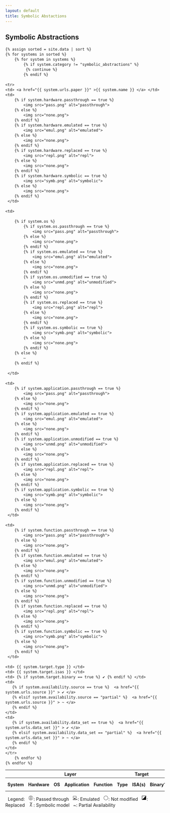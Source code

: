 ```yaml
---
layout: default
title: Symbolic Abstactions
---
```


## Symbolic Abstractions

<table>
  <colgroup span="4"></colgroup>
  <colgroup span="3"></colgroup>
  <colgroup span="2"></colgroup>
  <tr>
  </tr>

  <tr>
    <th colspan="1" scope="colgroup"></th>
    <th colspan="4" scope="colgroup">Layer</th>
    <th colspan="3" scope="colgroup">Target</th>
    <th colspan="2" scope="colgroup">Availability</th>
  </tr>
  <tr>
    <th scope="col">System</th>
    <th scope="col">Hardware</th>
    <th scope="col">OS</th>
    <th scope="col">Application</th>
    <th scope="col">Function</th>
    <th scope="col">Type</th>
    <th scope="col">ISA(s)</th>
    <th scope="col">Binary?</th>
    <th scope="col">Source code</th>
    <th scope="col">Data Set</th>
  </tr>

    {% assign sorted = site.data | sort %}
    {% for systems in sorted %}
        {% for system in systems %}
            {% if system.category != "symbolic_abstractions" %}
             {% continue %}
            {% endif %}

    <tr>
    <td> <a href="{{ system.urls.paper }}" >{{ system.name }} </a> </td>
    <td>
        {% if system.hardware.passthrough == true %}
            <img src="pass.png" alt="passthrough">
        {% else %}
            <img src="none.png">
        {% endif %}
        {% if system.hardware.emulated == true %}
            <img src="emul.png" alt="emulated">
        {% else %}
            <img src="none.png">
        {% endif %}
        {% if system.hardware.replaced == true %}
            <img src="repl.png" alt="repl">
        {% else %}
            <img src="none.png">
        {% endif %}
        {% if system.hardware.symbolic == true %}
            <img src="symb.png" alt="symbolic">
        {% else %}
            <img src="none.png">
        {% endif %}
     </td>

    <td>

        {% if system.os %}
            {% if system.os.passthrough == true %}
                <img src="pass.png" alt="passthrough">
            {% else %}
                <img src="none.png">
            {% endif %}
            {% if system.os.emulated == true %}
                <img src="emul.png" alt="emulated">
            {% else %}
                <img src="none.png">
            {% endif %}
            {% if system.os.unmodified == true %}
                <img src="unmd.png" alt="unmodified">
            {% else %}
                <img src="none.png">
            {% endif %}
            {% if system.os.replaced == true %}
                <img src="repl.png" alt="repl">
            {% else %}
                <img src="none.png">
            {% endif %}
            {% if system.os.symbolic == true %}
                <img src="symb.png" alt="symbolic">
            {% else %}
                <img src="none.png">
            {% endif %}
        {% else %}
            —
        {% endif %}

     </td>

    <td>
        {% if system.application.passthrough == true %}
            <img src="pass.png" alt="passthrough">
        {% else %}
            <img src="none.png">
        {% endif %}
        {% if system.application.emulated == true %}
            <img src="emul.png" alt="emulated">
        {% else %}
            <img src="none.png">
        {% endif %}
        {% if system.application.unmodified == true %}
            <img src="unmd.png" alt="unmodified">
        {% else %}
            <img src="none.png">
        {% endif %}
        {% if system.application.replaced == true %}
            <img src="repl.png" alt="repl">
        {% else %}
            <img src="none.png">
        {% endif %}
        {% if system.application.symbolic == true %}
            <img src="symb.png" alt="symbolic">
        {% else %}
            <img src="none.png">
        {% endif %}
     </td>

    <td>
        {% if system.function.passthrough == true %}
            <img src="pass.png" alt="passthrough">
        {% else %}
            <img src="none.png">
        {% endif %}
        {% if system.function.emulated == true %}
            <img src="emul.png" alt="emulated">
        {% else %}
            <img src="none.png">
        {% endif %}
        {% if system.function.unmodified == true %}
            <img src="unmd.png" alt="unmodified">
        {% else %}
            <img src="none.png">
        {% endif %}
        {% if system.function.replaced == true %}
            <img src="repl.png" alt="repl">
        {% else %}
            <img src="none.png">
        {% endif %}
        {% if system.function.symbolic == true %}
            <img src="symb.png" alt="symbolic">
        {% else %}
            <img src="none.png">
        {% endif %}
     </td>

    <td> {{ system.target.type }} </td>
    <td> {{ system.target.isas }} </td>
    <td> {% if system.target.binary == true %} ✔️ {% endif %} </td>
    <td>
       {% if system.availability.source == true %}  <a href="{{ system.urls.source }}" > ✔️ </a>
       {% elsif system.availability.source == "partial" %}  <a href="{{ system.urls.source }}" > ~ </a>
       {% endif %}
    </td>
    <td>
       {% if system.availability.data_set == true %}  <a href="{{ system.urls.data_set }}" > ✔️ </a>
       {% elsif system.availability.data_set == "partial" %}  <a href="{{ system.urls.data_set }}" > ~ </a>
       {% endif %}
    </td>
    </tr>
        {% endfor %}
    {% endfor %}


</table>

&nbsp; Legend:
&nbsp; ![passthrough](pass.png): Passed through
&nbsp; ![emulated](emul.png): Emulated
&nbsp; ![unmodified](unmd.png): Not modified
&nbsp; ![replaced](repl.png): Replaced
&nbsp; ![symbolic](symb.png): Symbolic model
&nbsp; ~: Partial Availability
